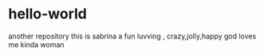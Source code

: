 # hello-world
another repository
this is sabrina a fun luvving , crazy,jolly,happy god loves me kinda woman
